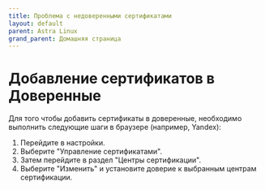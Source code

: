```yaml
---
title: Проблема с недоверенными сертификатами
layout: default
parent: Astra Linux
grand_parent: Домашняя страница
---
```


# Добавление сертификатов в Доверенные

Для того чтобы добавить сертификаты в доверенные, необходимо выполнить следующие шаги в браузере (например, Yandex):

1. Перейдите в настройки.
2. Выберите "Управление сертификатами".
3. Затем перейдите в раздел "Центры сертификации".
4. Выберите "Изменить" и установите доверие к выбранным центрам сертификации.
